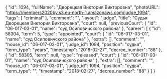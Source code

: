 {
    "id": 1094,
    "fullName": "Дворецкая Виктория Викторовна",
    "photoURL": "https://members2020by.s3.eu-north-1.amazonaws.com/judge_1094",
    "tags": [
        "criminal"
    ],
    "comment": "",
    "layout": "judge",
    "title": "Судья Дворецкая Виктория Викторовна",
    "court": null,
    "previousCourt": {
        "id": "06-017-03-01",
        "name": "суд Осиповичского района"
    },
    "career": [
        {
            "id": 58304,
            "term": 5,
            "type": "appointed",
            "court": {
                "id": "06-017-03-01",
                "name": "суд Осиповичского района"
            },
            "extra": [],
            "comment": "",
            "house_id": "06-017-03-01",
            "judge_id": 1094,
            "position": "судья",
            "term_type": "years",
            "timestamp": "2018-02-27",
            "decree_number": "88"
        },
        {
            "id": 58305,
            "term": null,
            "type": "released",
            "court": {
                "id": "06-017-03-01",
                "name": "суд Осиповичского района"
            },
            "extra": [],
            "comment": "",
            "house_id": "06-017-03-01",
            "judge_id": 1094,
            "position": "судья",
            "term_type": "",
            "timestamp": "2018-02-27",
            "decree_number": "88"
        }
    ]
}